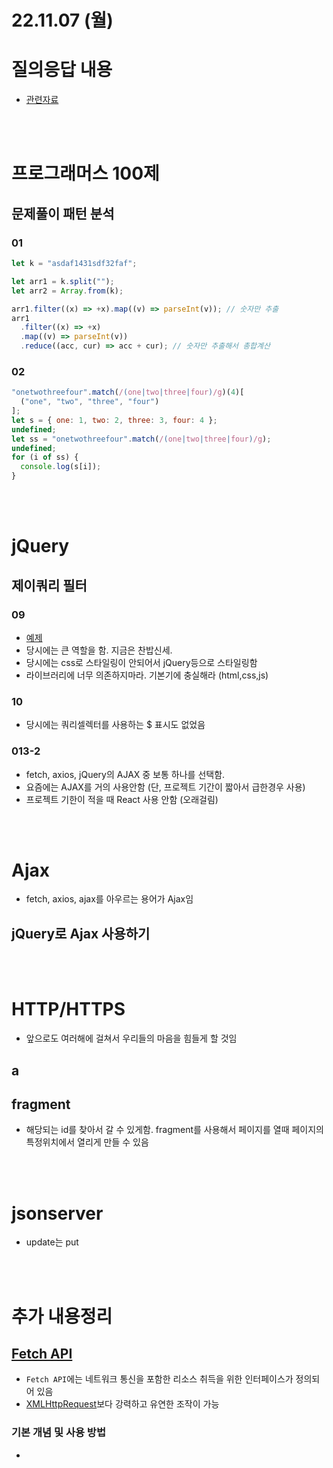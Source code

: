 # 22.11.07 (월)

# 질의응답 내용

- [관련자료](http://www.tcpschool.com/html-input-types/hidden)

<br><br>

# 프로그래머스 100제

## 문제풀이 패턴 분석

### 01

```js
let k = "asdaf1431sdf32faf";

let arr1 = k.split("");
let arr2 = Array.from(k);

arr1.filter((x) => +x).map((v) => parseInt(v)); // 숫자만 추출
arr1
  .filter((x) => +x)
  .map((v) => parseInt(v))
  .reduce((acc, cur) => acc + cur); // 숫자만 추출해서 총합계산
```

### 02

```js
"onetwothreefour".match(/(one|two|three|four)/g)(4)[
  ("one", "two", "three", "four")
];
let s = { one: 1, two: 2, three: 3, four: 4 };
undefined;
let ss = "onetwothreefour".match(/(one|two|three|four)/g);
undefined;
for (i of ss) {
  console.log(s[i]);
}
```

<br><br>

# jQuery

## 제이쿼리 필터

### 09

- [예제](jQuery/009.html)
- 당시에는 큰 역할을 함. 지금은 찬밥신세.
- 당시에는 css로 스타일링이 안되어서 jQuery등으로 스타일링함
- 라이브러리에 너무 의존하지마라. 기본기에 충실해라 (html,css,js)

### 10

- 당시에는 쿼리셀렉터를 사용하는 $ 표시도 없었음

### 013-2

- fetch, axios, jQuery의 AJAX 중 보통 하나를 선택함.
- 요즘에는 AJAX를 거의 사용안함 (단, 프로젝트 기간이 짧아서 급한경우 사용)
- 프로젝트 기한이 적을 때 React 사용 안함 (오래걸림)

<br><br>

# Ajax

- fetch, axios, ajax를 아우르는 용어가 Ajax임

## jQuery로 Ajax 사용하기

<br><br>

# HTTP/HTTPS

- 앞으로도 여러해에 걸쳐서 우리들의 마음을 힘들게 할 것임

## a

## fragment

- 해당되는 id를 찾아서 갈 수 있게함. fragment를 사용해서 페이지를 열때 페이지의 특정위치에서 열리게 만들 수 있음

<br><br>

# jsonserver

- update는 put


<br><br>

# 추가 내용정리

## [Fetch API](https://developer.mozilla.org/ko/docs/Web/API/Fetch_API)

- `Fetch API`에는 네트워크 통신을 포함한 리소스 취득을 위한 인터페이스가 정의되어 있음
- [XMLHttpRequest](https://developer.mozilla.org/ko/docs/Web/API/XMLHttpRequest)보다 강력하고 유연한 조작이 가능

### 기본 개념 및 사용 방법

- 

